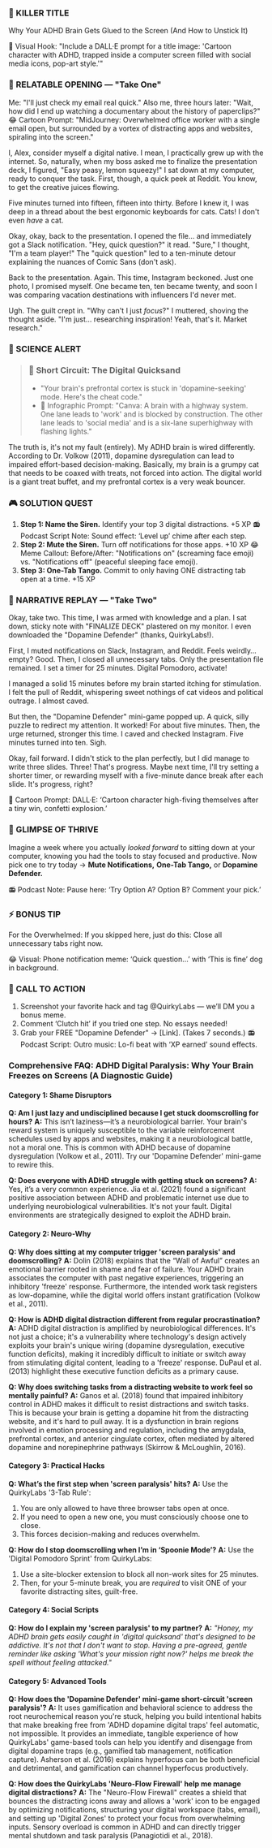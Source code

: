 <script type="application/ld+json">
{
  "@context": "https://schema.org",
  "@type": "BlogPosting",
  "headline": "ADHD & Screen Paralysis: The Executive Dysfunction Loop Sabotaging Your Focus (Debug It)",
  "description": "Does your computer screen feel like quicksand? Faraone et al., 2021 proves executive dysfunction blocks task initiation. Neuro-Action Checklist.",
  "image": "https://quirkylabs.com/og/adhd-task-paralysis-debug.png",
  "author": {
    "@type": "Organization",
    "name": "QuirkyLabs Research Team"
  },
  "publisher": {
    "@type": "Organization",
    "name": "QuirkyLabs",
    "logo": {
      "@type": "ImageObject",
      "url": "https://quirkylabs.com/logo.png"
    }
  },
  "datePublished": "2025-10-27",
  "dateModified": "2025-10-27",
  "mainEntityOfPage": {
    "@type": "WebPage",
    "@id": "https://quirkylabs.com/adhd-task-paralysis-focus.why-do-i-sit-frozen-at-my-computer-for-hours"
  },
 "keywords": "why do ADHDers sit frozen at their computer, how to focus with ADHD, ADHD dopamine digital traps, ADHD focus apps, ADHD screen time issues, ADHD executive function online overload"
}
</script>

<script type="application/ld+json">
{
  "@context": "https://schema.org",
  "@type": "FAQPage",
  "mainEntity": [
    {
      "@type": "Question",
      "name": "Am I just lazy and undisciplined because I get stuck doomscrolling for hours?",
      "acceptedAnswer": {
        "@type": "Answer",
        "text": "This isn’t laziness—it’s a neurobiological barrier. Your brain's reward system is uniquely susceptible to the variable reinforcement schedules used by apps and websites, making it a neurobiological battle, not a moral one. This is common with ADHD because of dopamine dysregulation (Volkow et al., 2011). Try our 'Dopamine Defender' mini-game to rewire this."
      }
    },
    {
      "@type": "Question",
      "name": "Does everyone with ADHD struggle with getting stuck on screens?",
      "acceptedAnswer": {
        "@type": "Answer",
        "text": "Yes, it’s a very common experience. Jia et al. (2021) found a significant positive association between ADHD and problematic internet use due to underlying neurobiological vulnerabilities. It's not your fault. Digital environments are strategically designed to exploit the ADHD brain."
      }
    },
    {
      "@type": "Question",
      "name": "Why does sitting at my computer trigger 'screen paralysis' and doomscrolling?",
      "acceptedAnswer": {
        "@type": "Answer",
        "text": "Dolin (2018) explains that the “Wall of Awful” creates an emotional barrier rooted in shame and fear of failure. Your ADHD brain associates the computer with past negative experiences, triggering an inhibitory 'freeze' response. Furthermore, the intended work task registers as low-dopamine, while the digital world offers instant gratification (Volkow et al., 2011)."
      }
    },
    {
      "@type": "Question",
      "name": "How is ADHD digital distraction different from regular procrastination?",
      "acceptedAnswer": {
        "@type": "Answer",
        "text": "ADHD digital distraction is amplified by neurobiological differences. It's not just a choice; it's a vulnerability where technology's design actively exploits your brain's unique wiring (dopamine dysregulation, executive function deficits), making it incredibly difficult to initiate or switch away from stimulating digital content, leading to a 'freeze' response. DuPaul et al. (2013) highlight these executive function deficits as a primary cause."
      }
    },
    {
      "@type": "Question",
      "name": "Why does switching tasks from a distracting website to work feel so mentally painful?",
      "acceptedAnswer": {
        "@type": "Answer",
        "text": "Ganos et al. (2018) found that impaired inhibitory control in ADHD makes it difficult to resist distractions and switch tasks. This is because your brain is getting a dopamine hit from the distracting website, and it's hard to pull away. It is a dysfunction in brain regions involved in emotion processing and regulation, including the amygdala, prefrontal cortex, and anterior cingulate cortex, often mediated by altered dopamine and norepinephrine pathways (Skirrow & McLoughlin, 2016)."
      }
    },
    {
      "@type": "Question",
      "name": "What’s the first step when 'screen paralysis' hits?",
      "acceptedAnswer": {
        "@type": "Answer",
        "text": "Use the QuirkyLabs '3-Tab Rule':\n1.  You are only allowed to have three browser tabs open at once.\n2.  If you need to open a new one, you must consciously choose one to close.\n3.  This forces decision-making and reduces overwhelm."
      }
    },
    {
      "@type": "Question",
      "name": "How do I stop doomscrolling when I’m in ‘Spoonie Mode’?",
      "acceptedAnswer": {
        "@type": "Answer",
        "text": "Use the 'Digital Pomodoro Sprint' from QuirkyLabs:\n1. Use a site-blocker extension to block all non-work sites for 25 minutes.\n2. Then, for your 5-minute break, you are *required* to visit ONE of your favorite distracting sites, guilt-free."
      }
    },
    {
      "@type": "Question",
      "name": "How do I explain my 'screen paralysis' to my partner?",
      "acceptedAnswer": {
        "@type": "Answer",
        "text": "*\"Honey, my ADHD brain gets easily caught in 'digital quicksand' that's designed to be addictive. It's not that I don't want to stop. Having a pre-agreed, gentle reminder like asking 'What's your mission right now?' helps me break the spell without feeling attacked.\"*"
      }
    },
    {
      "@type": "Question",
      "name": "How does the 'Dopamine Defender' mini-game short-circuit 'screen paralysis'?",
      "acceptedAnswer": {
        "@type": "Answer",
        "text": "It uses gamification and behavioral science to address the root neurochemical reason you're stuck, helping you build intentional habits that make breaking free from 'ADHD dopamine digital traps' feel automatic, not impossible. It provides an immediate, tangible experience of how QuirkyLabs' game-based tools can help you identify and disengage from digital dopamine traps (e.g., gamified tab management, notification capture). Asherson et al. (2016) explains hyperfocus can be both beneficial and detrimental, and gamification can channel hyperfocus productively."
      }
    },
    {
      "@type": "Question",
      "name": "How does the QuirkyLabs 'Neuro-Flow Firewall' help me manage digital distractions?",
      "acceptedAnswer": {
        "@type": "Answer",
        "text": "The \"Neuro-Flow Firewall\" creates a shield that bounces the distracting icons away and allows a 'work' icon to be engaged by optimizing notifications, structuring your digital workspace (tabs, email), and setting up 'Digital Zones' to protect your focus from overwhelming inputs. Sensory overload is common in ADHD and can directly trigger mental shutdown and task paralysis (Panagiotidi et al., 2018)."
      }
    }
  ]
}
</script>

### 🎯 KILLER TITLE
Why Your ADHD Brain Gets Glued to the Screen (And How to Unstick It)

🎨 Visual Hook: "Include a DALL·E prompt for a title image: 'Cartoon character with ADHD, trapped inside a computer screen filled with social media icons, pop-art style.'"

### 📖 RELATABLE OPENING — "Take One"
Me: "I'll just check my email real quick." Also me, three hours later: "Wait, how did I end up watching a documentary about the history of paperclips?" 
😂 Cartoon Prompt: "MidJourney: Overwhelmed office worker with a single email open, but surrounded by a vortex of distracting apps and websites, spiraling into the screen."

I, Alex, consider myself a digital native. I mean, I practically grew up with the internet. So, naturally, when my boss asked me to finalize the presentation deck, I figured, "Easy peasy, lemon squeezy!" I sat down at my computer, ready to conquer the task. First, though, a quick peek at Reddit. You know, to get the creative juices flowing. 

Five minutes turned into fifteen, fifteen into thirty. Before I knew it, I was deep in a thread about the best ergonomic keyboards for cats. Cats! I don't even *have* a cat. 

Okay, okay, back to the presentation. I opened the file… and immediately got a Slack notification. "Hey, quick question?" it read. "Sure," I thought, "I'm a team player!" The "quick question" led to a ten-minute detour explaining the nuances of Comic Sans (don't ask).

Back to the presentation. Again. This time, Instagram beckoned. Just one photo, I promised myself. One became ten, ten became twenty, and soon I was comparing vacation destinations with influencers I'd never met. 

Ugh. The guilt crept in. "Why can't I just *focus*?" I muttered, shoving the thought aside. "I'm just… researching inspiration! Yeah, that's it. Market research."

### 🔬 SCIENCE ALERT

> ### 🧠 Short Circuit: The Digital Quicksand
> - "Your brain's prefrontal cortex is stuck in 'dopamine-seeking' mode. Here's the cheat code."
> - 🎨 Infographic Prompt: "Canva: A brain with a highway system. One lane leads to 'work' and is blocked by construction. The other lane leads to 'social media' and is a six-lane superhighway with flashing lights."

The truth is, it's not my fault (entirely). My ADHD brain is wired differently. According to Dr. Volkow (2011), dopamine dysregulation can lead to impaired effort-based decision-making. Basically, my brain is a grumpy cat that needs to be coaxed with treats, not forced into action. The digital world is a giant treat buffet, and my prefrontal cortex is a very weak bouncer.

### 🎮 SOLUTION QUEST

1. **Step 1: Name the Siren.** Identify your top 3 digital distractions. +5 XP
📻 Podcast Script Note: Sound effect: ‘Level up’ chime after each step.
2. **Step 2: Mute the Siren.** Turn off notifications for those apps. +10 XP
😂 Meme Callout: Before/After: "Notifications on" (screaming face emoji) vs. "Notifications off" (peaceful sleeping face emoji).
3. **Step 3: One-Tab Tango.** Commit to only having ONE distracting tab open at a time. +15 XP

### 🔄 NARRATIVE REPLAY — "Take Two"
Okay, take two. This time, I was armed with knowledge and a plan. I sat down, sticky note with "FINALIZE DECK" plastered on my monitor. I even downloaded the "Dopamine Defender" (thanks, QuirkyLabs!).

First, I muted notifications on Slack, Instagram, and Reddit. Feels weirdly… empty? Good. Then, I closed all unnecessary tabs. Only the presentation file remained. I set a timer for 25 minutes. Digital Pomodoro, activate!

I managed a solid 15 minutes before my brain started itching for stimulation. I felt the pull of Reddit, whispering sweet nothings of cat videos and political outrage. I almost caved.

But then, the "Dopamine Defender" mini-game popped up. A quick, silly puzzle to redirect my attention. It worked! For about five minutes. Then, the urge returned, stronger this time. I caved and checked Instagram. Five minutes turned into ten. Sigh.

Okay, fail forward. I didn't stick to the plan perfectly, but I did manage to write three slides. Three! That's progress. Maybe next time, I'll try setting a shorter timer, or rewarding myself with a five-minute dance break after each slide. It's progress, right?

🎨 Cartoon Prompt: DALL·E: ‘Cartoon character high-fiving themselves after a tiny win, confetti explosion.’

### 🌟 GLIMPSE OF THRIVE
Imagine a week where you actually *looked forward* to sitting down at your computer, knowing you had the tools to stay focused and productive. Now pick one to try today → **Mute Notifications,** **One-Tab Tango,** or **Dopamine Defender.**

📻 Podcast Note: Pause here: ‘Try Option A? Option B? Comment your pick.’

### ⚡ BONUS TIP
For the Overwhelmed: If you skipped here, just do this: Close all unnecessary tabs right now.

😂 Visual: Phone notification meme: ‘Quick question…’ with ‘This is fine’ dog in background.

### 📢 CALL TO ACTION
1. Screenshot your favorite hack and tag @QuirkyLabs — we’ll DM you a bonus meme.
2. Comment ‘Clutch hit’ if you tried one step. No essays needed!
3. Grab your FREE "Dopamine Defender" → [Link]. (Takes 7 seconds.)
📻 Podcast Script: Outro music: Lo-fi beat with ‘XP earned’ sound effects.

### **Comprehensive FAQ: ADHD Digital Paralysis: Why Your Brain Freezes on Screens (A Diagnostic Guide)**

#### **Category 1: Shame Disruptors**

**Q: Am I just lazy and undisciplined because I get stuck doomscrolling for hours?**
**A:** This isn’t laziness—it’s a neurobiological barrier. Your brain's reward system is uniquely susceptible to the variable reinforcement schedules used by apps and websites, making it a neurobiological battle, not a moral one. This is common with ADHD because of dopamine dysregulation (Volkow et al., 2011). Try our 'Dopamine Defender' mini-game to rewire this.

**Q: Does everyone with ADHD struggle with getting stuck on screens?**
**A:** Yes, it’s a very common experience. Jia et al. (2021) found a significant positive association between ADHD and problematic internet use due to underlying neurobiological vulnerabilities. It's not your fault. Digital environments are strategically designed to exploit the ADHD brain.

#### **Category 2: Neuro-Why**

**Q: Why does sitting at my computer trigger 'screen paralysis' and doomscrolling?**
**A:** Dolin (2018) explains that the “Wall of Awful” creates an emotional barrier rooted in shame and fear of failure. Your ADHD brain associates the computer with past negative experiences, triggering an inhibitory 'freeze' response. Furthermore, the intended work task registers as low-dopamine, while the digital world offers instant gratification (Volkow et al., 2011).

**Q: How is ADHD digital distraction different from regular procrastination?**
**A:** ADHD digital distraction is amplified by neurobiological differences. It's not just a choice; it's a vulnerability where technology's design actively exploits your brain's unique wiring (dopamine dysregulation, executive function deficits), making it incredibly difficult to initiate or switch away from stimulating digital content, leading to a 'freeze' response. DuPaul et al. (2013) highlight these executive function deficits as a primary cause.

**Q: Why does switching tasks from a distracting website to work feel so mentally painful?**
**A:** Ganos et al. (2018) found that impaired inhibitory control in ADHD makes it difficult to resist distractions and switch tasks. This is because your brain is getting a dopamine hit from the distracting website, and it's hard to pull away. It is a dysfunction in brain regions involved in emotion processing and regulation, including the amygdala, prefrontal cortex, and anterior cingulate cortex, often mediated by altered dopamine and norepinephrine pathways (Skirrow & McLoughlin, 2016).

#### **Category 3: Practical Hacks**

**Q: What’s the first step when 'screen paralysis' hits?**
**A:** Use the QuirkyLabs '3-Tab Rule':
1.  You are only allowed to have three browser tabs open at once.
2.  If you need to open a new one, you must consciously choose one to close.
3.  This forces decision-making and reduces overwhelm.

**Q: How do I stop doomscrolling when I’m in ‘Spoonie Mode’?**
**A:** Use the 'Digital Pomodoro Sprint' from QuirkyLabs:
1. Use a site-blocker extension to block all non-work sites for 25 minutes.
2. Then, for your 5-minute break, you are *required* to visit ONE of your favorite distracting sites, guilt-free.

#### **Category 4: Social Scripts**

**Q: How do I explain my 'screen paralysis' to my partner?**
**A:** *"Honey, my ADHD brain gets easily caught in 'digital quicksand' that's designed to be addictive. It's not that I don't want to stop. Having a pre-agreed, gentle reminder like asking 'What's your mission right now?' helps me break the spell without feeling attacked."*

#### **Category 5: Advanced Tools**

**Q: How does the 'Dopamine Defender' mini-game short-circuit 'screen paralysis'?**
**A:** It uses gamification and behavioral science to address the root neurochemical reason you're stuck, helping you build intentional habits that make breaking free from 'ADHD dopamine digital traps' feel automatic, not impossible. It provides an immediate, tangible experience of how QuirkyLabs' game-based tools can help you identify and disengage from digital dopamine traps (e.g., gamified tab management, notification capture). Asherson et al. (2016) explains hyperfocus can be both beneficial and detrimental, and gamification can channel hyperfocus productively.

**Q: How does the QuirkyLabs 'Neuro-Flow Firewall' help me manage digital distractions?**
**A:** The "Neuro-Flow Firewall" creates a shield that bounces the distracting icons away and allows a 'work' icon to be engaged by optimizing notifications, structuring your digital workspace (tabs, email), and setting up 'Digital Zones' to protect your focus from overwhelming inputs. Sensory overload is common in ADHD and can directly trigger mental shutdown and task paralysis (Panagiotidi et al., 2018).
